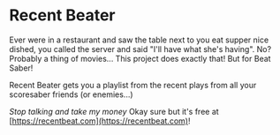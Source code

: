 # Recent Beater

Ever were in a restaurant and saw the table next to you eat supper nice dished, you called the server and said "I'll have what she's having". No? Probably a thing of movies...
This project does exactly that! But for Beat Saber!

Recent Beater gets you a playlist from the recent plays from all your scoresaber friends (or enemies...)

*Stop talking and take my money* Okay sure but it's free at [https://recentbeat.com](https://recentbeat.com)!
